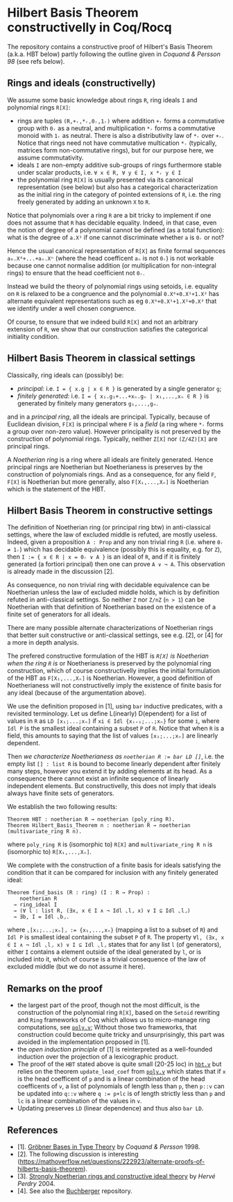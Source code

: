 # Hilbert Basis Theorem constructivelly in Coq/Rocq

The repository contains a constructive proof of Hilbert's Basis Theorem (a.k.a. HBT below) partly following the outline given in _Coquand & Persson 98_ (see refs below).

## Rings and ideals (constructivelly)

We assume some basic knowledge about rings `R`, ring ideals `I` and polynomial rings `R[X]`:
- rings are tuples `(R,+ᵣ,*ᵣ,0ᵣ,1ᵣ)` where addition `+ᵣ` forms a commutative group with `0ᵣ` as a neutral, and multiplication `*ᵣ` forms a commutative monoid with `1ᵣ` as neutral. There is also a distributivity law of `*ᵣ` over `+ᵣ`. Notice that rings need not have commutative multication `*ᵣ` (typically, matrices form non-commutative rings), but for our purpose here, we assume commutativity.
- ideals `I` are non-empty additive sub-groups of rings furthermore stable under scalar products, i.e. `∀ x ∈ R, ∀ y ∈ I, x *ᵣ y ∈ I`
- the polynomial ring `R[X]` is usually presented via its canonical representation (see below) but also has a categorical characterization as the initial ring in the category of pointed extensions of `R`, i.e. the ring freely generated by adding an unknown `X` to `R`. 

Notice that polynomials over a ring `R` are a bit tricky to implement if one does not assume that `R` has decidable equality. Indeed, in that case, even the notion of degree of a polynomial cannot be defined (as a total function): what is the degree of `a.X¹` if one cannot discriminate whether `a` is `0ᵣ` or not?

Hence the usual canonical representation of `R[X]` as finite formal sequences `a₀.X⁰+...+aₙ.Xⁿ` (where the head coefficent `aₙ` is not `0ᵣ`) is not workable because one cannot normalise addition (or multiplication for non-integral rings) to ensure that the head coefficient not `0ᵣ`.

Instead we build the theory of polynomial rings using setoids, i.e. equality on `R` is relaxed to be a congruence and the polynomial
`0.X⁰+0.X¹+1.X²` has alternate equivalent representations such as eg `0.X⁰+0.X¹+1.X²+0.X³` that we identify under a well chosen congruence.

Of course, to ensure that we indeed build `R[X]` and not an arbitrary extension of `R`, we show that our construction satisfies the categorical initiality condition.

## Hilbert Basis Theorem in classical settings

Classically, ring ideals can (possibly) be:
- _principal_: i.e. `I = { x.g | x ∈ R }` is generated by a single generator `g`;
- _finitely generated_: i.e. `I = { x₁.g₁+...+xₙ.gₙ | x₁,...,xₙ ∈ R }` is generated by finitely many generators `g₁,...,gₙ`.

and in a _principal ring_, all the ideals are principal. Typically, because of Euclidean division, `F[X]` is principal where `F` is a _field_ (a ring where `*ᵣ` forms a group over non-zero value). However principality is not preserved by the construction of polynomial rings. Typically, neither `Z[X]` nor `(Z/4Z)[X]` are principal rings.

A _Noetherian ring_ is a ring where all ideals are finitely generated. Hence principal rings are Noetherian but Noetherianess is preserves by the construction of polynomials rings. And as a consequence, for any field `F`, `F[X]` is Noetherian but more 
generally, also `F[X₁,...,Xₙ]` is Noetherian which is the statement of the HBT.

## Hilbert Basis Theorem in constructive settings

The definition of Noetherian ring (or principal ring btw) in anti-classical settings, where the law of excluded middle is refuted,
are mostly useless. Indeed, given a proposition `A : Prop` and any non trivial ring `R` (i.e. where `0ᵣ ≠ 1ᵣ`) which has decidable equivalence (possibly this is equality, e.g. for `Z`), then `I := { x ∈ R | x = 0ᵣ ∨ A }` is an ideal of `R`, and if it is finitely generated (a fortiori principal) then one can prove `A ∨ ¬ A`. This observation is already made in the discussion [2].

As consequence, no non trivial ring with decidable equivalence can be Noetherian unless the law of excluded middle holds, which is by definition refuted in anti-classical settings. So neither `Z` nor `Z/nZ` (`n > 1`) can be Noetherian with that definition of Noetherian based on the existence of a finite set of generators for all ideals.

There are many possible alternate characterizations of Noetherian rings that better suit constructive or anti-classical settings,
see e.g. [2], or [4] for a more in depth analysis.

The prefered constructive formulation of the HBT is _`R[X]` is Noetherian when the ring `R` is_ or Noetherianess is preserved by the polynomial ring construction, which of course constructivelly implies the initial formulation of the HBT as `F[X₁,...,Xₙ]` is Noetherian. However, a good definition of Noetherianess will not constructivelly imply the existence of finite basis 
for any ideal (because of the argumentation above).

We use the definition proposed in [1], using `bar` inductive predicates, with a revisited terminology. Let us define L(inearly) D(ependent) for a list of values in `R` as `LD [x₁;...;xₙ]` if `xi ∈ Idl {xᵢ₊₁;...;xₙ}` for some `i`, where `Idl P` is the smallest
ideal containing a subset `P` of `R`. Notice that when `R` is a field, this amounts to saying that the list of values `[x₁;...;xₙ]` are linearly dependent.

Then _we characterize Noetherianess as `noetherian R := bar LD []`_, i.e. the empty list `[] : list R` is bound to become linearly dependent after finitely many steps, however you extend it by adding elements at its head. As a consequence there cannot exist an infinite sequence of linearly independent elements. But constructivelly, this does not imply that ideals always have finite sets of generators.

We establish the two following results:

```coq
Theorem HBT : noetherian R → noetherian (poly_ring R).
Theorem Hilbert_Basis_Theorem n : noetherian R → noetherian (multivariate_ring R n).
```

where `poly_ring R` is (isomorphic to) `R[X]` and `multivariate_ring R n` is (isomorphic to) `R[X₁,...,Xₙ]`.

We complete with the construction of a finite basis for ideals satisfying the condition that 
it can be compared for inclusion with any finitely generated ideal:
```coq
Theorem find_basis (R : ring) (I : R → Prop) :
    noetherian R
  → ring_ideal I
  → (∀ l : list R, (∃x, x ∈ I ∧ ¬ Idl ⌞l⌟ x) ∨ I ⊆ Idl ⌞l⌟)
  → ∃b, I = Idl ⌞b⌟.
```

where `⌞[x₁;...;xₙ]⌟ := {x₁,...,xₙ}` (mapping a list to a subset of `R`) and `Idl P` is smallest ideal containing the subset `P` of `R`.
The property `∀l, (∃x, x ∈ I ∧ ¬ Idl ⌞l⌟ x) ∨ I ⊆ Idl ⌞l⌟` states that for any list `l` (of generators), either `I` contains a element outside of the ideal generated by `l`, or is included into it, which of course is a trivial consequence of the law of excluded middle (but we do not assume it here).

## Remarks on the proof

- the largest part of the proof, though not the most difficult, is the construction of the polynomial ring `R[X]`, based on the `Setoid` rewriting and `Ring` frameworks of Coq which allows us to micro-manage ring computations, see [`poly.v`](theories/poly.v); Without those two frameworks, that construction could become quite tricky and unsurprisingly, this part was avoided in the implementation proposed in [1].
- the _open induction principle_ of [1] is reinterpreted as a well-founded induction over the projection of a lexicographic product.
- The proof of the `HBT` stated above is quite small (20-25 loc) in [`hbt.v`](theories/hbt.v) but relies on the theorem `update_lead_coef` from [`poly.v`](theories/poly.v) which states that if `x` is the head coefficent of `p` and is a linear combination of the head coefficents of `v`, a list of polynomials of length less than `p`, then `p::v` can be updated into `q::v` where `q := p+lc` is of length strictly less than `p` and `lc` is a linear combination of the values in `v`.
- Updating preserves `LD` (linear dependence) and thus also `bar LD`.

## References

- [1]. [Gröbner Bases in Type Theory](https://link.springer.com/chapter/10.1007/3-540-48167-2_3) by _Coquand & Persson_ 1998.
- [2]. The following discussion is interesting (https://mathoverflow.net/questions/222923/alternate-proofs-of-hilberts-basis-theorem).
- [3]. [Strongly Noetherian rings and constructive ideal theory](https://doi.org/10.1016/j.jsc.2003.02.001) by _Hervé Perdry_ 2004.
- [4]. See also the [Buchberger](https://github.com/rocq-community/buchberger) repository.
